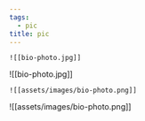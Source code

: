 ```yaml
---
tags:
  - pic
title: pic
---
```

```
![[bio-photo.jpg]]
```
![[bio-photo.jpg]]

```
![[assets/images/bio-photo.png]]
```

![[assets/images/bio-photo.png]]